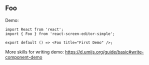 ## Foo

Demo:

```tsx
import React from 'react';
import { Foo } from 'react-screen-editor-simple';

export default () => <Foo title="First Demo" />;
```

More skills for writing demo: https://d.umijs.org/guide/basic#write-component-demo
